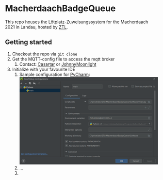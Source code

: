 # MacherdaachBadgeQueue

This repo houses the Lötplatz-Zuweisungssystem for the Macherdaach 2021 in Landau, hosted by [ZTL](https://ztl.space/). 

## Getting started

1. Checkout the repo via ```git clone``` 
2. Get the MQTT-config file to access the mqtt broker
   1. Contact: [Casartar](https://github.com/casartar) or [JohnnyMoonlight](https://github.com/JohnnyMoonlight)
3. Initialize with your favourite IDE
   1. Sample configuration for [PyCharm](https://www.jetbrains.com/help/pycharm/quick-start-guide.html): ![img.png](docs/img/img.png)
   2. ...
   3. 
